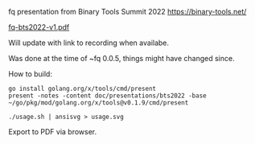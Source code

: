 fq presentation from Binary Tools Summit 2022 https://binary-tools.net/

[fq-bts2022-v1.pdf](fq-bts2022-v1.pdf)

Will update with link to recording when availabe.

Was done at the time of ~fq 0.0.5, things might have changed since.

How to build:

```
go install golang.org/x/tools/cmd/present
present -notes -content doc/presentations/bts2022 -base ~/go/pkg/mod/golang.org/x/tools@v0.1.9/cmd/present
```

```
./usage.sh | ansisvg > usage.svg
```

Export to PDF via browser.

